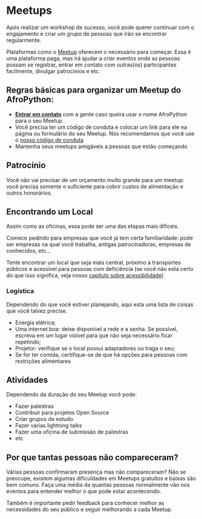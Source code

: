 # Meetups

Após realizar um workshop de sucesso, você pode querer continuar com o engajamento e criar um grupo de pessoas que irão se encontrar regularmente.

Plataformas como o [Meetup](https://www.meetup.com) oferecem o necessário para começar. Essa é uma plataforma paga, mas irá ajudar a criar eventos onde as pessoas possam se registrar, entrar em contato com outras(os) participantes facilmente, divulgar patrocínios e etc.

## Regras básicas para organizar um Meetup do AfroPython:

- **[Entrar em contato](mailto:afropython@gmail.com)** com a gente caso queira usar o nome AfroPython para o seu Meetup
- Você precisa ter um código de conduta e colocar um link para ele na página ou formulário do seu Meetup. Nós recomendamos que você use o [nosso código de conduta](https://github.com/AfroPython/afropython-site/wiki/C%C3%B3digo-de-Conduta)
- Mantenha seus meetups amigáveis a pessoas que estão começando

## Patrocínio

Você não vai precisar de um orçamento muito grande para um meetup: você precisa somente o suficiente para cobrir custos de alimentação e outros honorários.

## Encontrando um Local

Assim como as oficinas, essa pode ser uma das etapas mais difíceis.

Comece pedindo para empresas que você já tem certa familiaridade: pode ser empresas na qual você trabalha, antigas patrocinadoras, empresas de conhecidos, etc...

Tente encontrar um local que seja mais central, próximo a transportes públicos e acessível para pessoas com deficiência (se você não esta certo do que isso significa, veja nosso [capítulo sobre acessibilidade](../acessibilidade/README.md))

### Logística

Dependendo do que você estiver planejando, aqui esta uma lista de coisas que você talvez precise.

- Energia elétrica;
- Uma internet boa: deixe disponível a rede e a senha. Se possível, escreva em um lugar visível para que não seja necessário ficar repetindo;
- Projetor: verifique se o local possui adaptadores ou traga o seu;
- Se for ter comida, certifique-se de que há opções para pessoas com restrições alimentares

## Atividades

Dependendo da duração do seu Meetup você pode:

- Fazer palestras
- Contribuir para projetos Open Source
- Criar grupos de estudo
- Fazer várias lightning talks
- Fazer uma oficina de submissão de palestras
- etc

## Por que tantas pessoas não compareceram?

Várias pessoas confirmaram presença mas não compareceram? Não se preocupe, existem algumas dificuldades em Meetups gratuítos e baixas são bem comuns. Faça uma média da quantas pessoas normalmente vão nos eventos para entender melhor o que pode estar acontecendo.

Também é importante pedir feedback para conhecer melhor as necessidades do seu público e seguir melhorando a cada Meetup.
